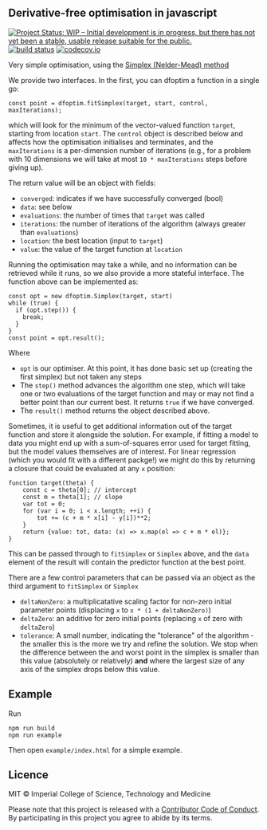 ## Derivative-free optimisation in javascript

[![Project Status: WIP – Initial development is in progress, but there has not yet been a stable, usable release suitable for the public.](https://www.repostatus.org/badges/latest/wip.svg)](https://www.repostatus.org/#wip)
[![build status](https://github.com/reside-ic/dfoptim/workflows/ci/badge.svg)](https://github.com/reside-ic/dfoptim/actions)
[![codecov.io](https://codecov.io/github/reside-ic/dfoptim/coverage.svg?branch=master)](https://codecov.io/github/reside-ic/dfoptim?branch=master)

Very simple optimisation, using the [Simplex (Nelder-Mead) method](https://en.wikipedia.org/wiki/Nelder%E2%80%93Mead_method)

We provide two interfaces. In the first, you can dfoptim a function in a single go:

```
const point = dfoptim.fitSimplex(target, start, control, maxIterations);
```

which will look for the minimum of the vector-valued function `target`, starting from location `start`. The `control` object is described below and affects how the optimisation initialises and terminates, and the `maxIterations` is a per-dimension number of iterations (e.g., for a problem with 10 dimensions we will take at most `10 * maxIterations` steps before giving up).

The return value will be an object with fields:

* `converged`: indicates if we have successfully converged (bool)
* `data`: see below
* `evaluations`: the number of times that `target` was called
* `iterations`: the number of iterations of the algorithm (always greater than `evaluations`)
* `location`: the best location (input to `target`)
* `value`: the value of the target function at `location`

Running the optimisation may take a while, and no information can be retrieved while it runs, so we also provide a more stateful interface. The function above can be implemented as:

```
const opt = new dfoptim.Simplex(target, start)
while (true) {
  if (opt.step()) {
    break;
  }
}
const point = opt.result();
```

Where

* `opt` is our optimiser. At this point, it has done basic set up (creating the first simplex) but not taken any steps
* The `step()` method advances the algorithm one step, which will take one or two evaluations of the target function and may or may not find a better point than our current best. It returns `true` if we have converged.
* The `result()` method returns the object described above.

Sometimes, it is useful to get additional information out of the target function and store it alongside the solution. For example, if fitting a model to data you might end up with a sum-of-squares error used for target fitting, but the model values themselves are of interest. For linear regression (which you would fit with a different packge!) we might do this by returning a closure that could be evaluated at any `x` position:

```
function target(theta) {
    const c = theta[0]; // intercept
    const m = theta[1]; // slope
    var tot = 0;
    for (var i = 0; i < x.length; ++i) {
        tot += (c + m * x[i] - y[i])**2;
    }
    return {value: tot, data: (x) => x.map(el => c + m * el)};
}
```

This can be passed through to `fitSimplex` or `Simplex` above, and the `data` element of the result will contain the predictor function at the best point.

There are a few control parameters that can be passed via an object as the third argument to `fitSimplex` or `Simplex`

* `deltaNonZero`: a multiplicatative scaling factor for non-zero initial parameter points (displacing `x` to `x * (1 + deltaNonZero)`)
* `deltaZero`: an additive for zero initial points (replacing `x` of zero with `deltaZero`)
* `tolerance`: A small number, indicating the "tolerance" of the algorithm - the smaller this is the more we try and refine the solution. We stop when the difference between the and worst point in the simplex is smaller than this value (absolutely or relatively) **and** where the largest size of any axis of the simplex drops below this value.

## Example

Run

```
npm run build
npm run example
```

Then open `example/index.html` for a simple example.

## Licence

MIT © Imperial College of Science, Technology and Medicine

Please note that this project is released with a [Contributor Code of Conduct](CONDUCT.md). By participating in this project you agree to abide by its terms.
